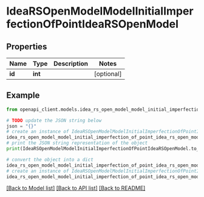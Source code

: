 # IdeaRSOpenModelModelInitialImperfectionOfPointIdeaRSOpenModel


## Properties

Name | Type | Description | Notes
------------ | ------------- | ------------- | -------------
**id** | **int** |  | [optional] 

## Example

```python
from openapi_client.models.idea_rs_open_model_model_initial_imperfection_of_point_idea_rs_open_model import IdeaRSOpenModelModelInitialImperfectionOfPointIdeaRSOpenModel

# TODO update the JSON string below
json = "{}"
# create an instance of IdeaRSOpenModelModelInitialImperfectionOfPointIdeaRSOpenModel from a JSON string
idea_rs_open_model_model_initial_imperfection_of_point_idea_rs_open_model_instance = IdeaRSOpenModelModelInitialImperfectionOfPointIdeaRSOpenModel.from_json(json)
# print the JSON string representation of the object
print(IdeaRSOpenModelModelInitialImperfectionOfPointIdeaRSOpenModel.to_json())

# convert the object into a dict
idea_rs_open_model_model_initial_imperfection_of_point_idea_rs_open_model_dict = idea_rs_open_model_model_initial_imperfection_of_point_idea_rs_open_model_instance.to_dict()
# create an instance of IdeaRSOpenModelModelInitialImperfectionOfPointIdeaRSOpenModel from a dict
idea_rs_open_model_model_initial_imperfection_of_point_idea_rs_open_model_from_dict = IdeaRSOpenModelModelInitialImperfectionOfPointIdeaRSOpenModel.from_dict(idea_rs_open_model_model_initial_imperfection_of_point_idea_rs_open_model_dict)
```
[[Back to Model list]](../README.md#documentation-for-models) [[Back to API list]](../README.md#documentation-for-api-endpoints) [[Back to README]](../README.md)



